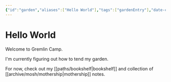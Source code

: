 ```yaml
---
{"id":"garden","aliases":["Hello World"],"tags":["gardenEntry"],"date-created":"2023-04-12T01:33","date-modified":"2024-06-03T19:52","dg-home":true,"dg-publish":true,"title":"Hello World","permalink":"/garden/","dgPassFrontmatter":true,"updated":"2024-06-03T19:52"}
---
```



# Hello World

Welcome to Gremlin Camp.

I'm currently figuring out how to tend my garden.

For now, check out my [[paths/bookshelf\|bookshelf]] and collection of [[archive/mosh/mothership\|mothership]] notes.
